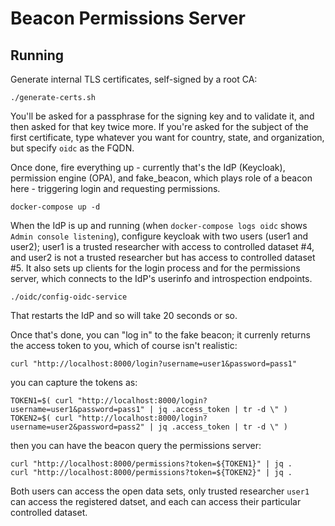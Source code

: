 # Beacon Permissions Server

## Running

Generate internal TLS certificates, self-signed by a root CA:

```
./generate-certs.sh
```

You'll be asked for a passphrase for the signing key and to validate it, and then asked for that key twice more.
If you're asked for the subject of the first certificate, type whatever you want for country, state, and organization,
but specify `oidc` as the FQDN.

Once done, fire everything up - currently that's the IdP (Keycloak), permission engine (OPA), and fake_beacon, which
plays role of a beacon here - triggering login and requesting permissions.

```
docker-compose up -d
```

When the IdP is up and running (when `docker-compose logs oidc` shows `Admin console listening`), configure keycloak
with two users (user1 and user2); user1 is a trusted researcher with access to controlled dataset #4, and user2 is
not a trusted researcher but has access to controlled dataset #5.  It also sets up clients for the login process
and for the permissions server, which connects to the IdP's userinfo and introspection endpoints.

 ```
 ./oidc/config-oidc-service
 ```
That restarts the IdP and so will take 20 seconds or so.

Once that's done, you can "log in" to the fake beacon; it currenly returns the access token to you, which of course
isn't realistic:

```
curl "http://localhost:8000/login?username=user1&password=pass1"

```

you can capture the tokens as:

```
TOKEN1=$( curl "http://localhost:8000/login?username=user1&password=pass1" | jq .access_token | tr -d \" )
TOKEN2=$( curl "http://localhost:8000/login?username=user2&password=pass2" | jq .access_token | tr -d \" )
```

then you can have the beacon query the permissions server:

```
curl "http://localhost:8000/permissions?token=${TOKEN1}" | jq .
curl "http://localhost:8000/permissions?token=${TOKEN2}" | jq .
```

Both users can access the open data sets, only trusted researcher `user1` can access the registered datset,
and each can access their particular controlled dataset.
